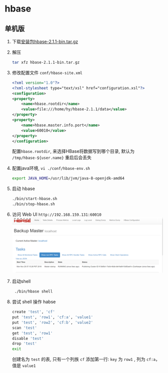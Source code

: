 # hbase

## 单机版

1. 下载[安装包](http://mirrors.shu.edu.cn/apache/hbase/)[hbase-2.1.1-bin.tar.gz](http://mirrors.shu.edu.cn/apache/hbase/2.1.1/hbase-2.1.1-bin.tar.gz)

2. 解压
    ```bash
    tar xfz hbase-2.1.1-bin.tar.gz
    ```

3. 修改配置文件 `conf/hbase-site.xml`
    ```xml
    <?xml version="1.0"?>
    <?xml-stylesheet type="text/xsl" href="configuration.xsl"?>
    <configuration>
    <property>
        <name>hbase.rootdir</name>
        <value>file:///home/hy/hbase-2.1.1/data</value>
    </property>
    <property>
        <name>hbase.master.info.port</name>
        <value>60010</value>
    </property>
    </configuration>
    ```
    配置`hbase.rootdir`, 来选择HBase将数据写到哪个目录, 默认为 `/tmp/hbase-${user.name}` 重启后会丢失

4. 配置java环境, `vi ./conf/hbase-env.sh`
    ```bash
    export JAVA_HOME=/usr/lib/jvm/java-8-openjdk-amd64
    ```

5. 启动 hbase
    ```bash
    ./bin/start-hbase.sh
    ./bin/stop-hbase.sh
    ```

6. 访问 Web UI `http://192.168.159.131:60010`
    ![](assets/hbase/2018-11-26-23-16-09.png)

7. 启动shell
    ```bash
     ./bin/hbase shell
    ```

8. 尝试 shell 操作 habse
    ```bash
    create 'test', 'cf'
    put 'test', 'row1', 'cf:a', 'value1'
    put 'test', 'row2', 'cf:b', 'value2'
    scan 'test'
    get 'test', 'row1'
    disable 'test'
    drop 'test'
    exit
    ```
    创建名为 `test` 的表, 只有一个列族 `cf`
    添加第一行: `key` 为 `row1` , 列为 `cf:a`， 值是 `value1`
